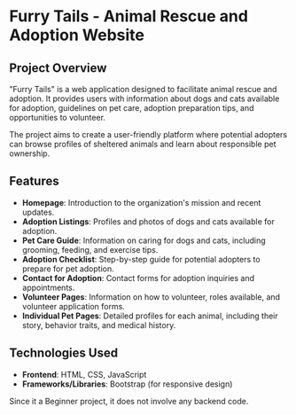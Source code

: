# Furry Tails - Animal Rescue and Adoption Website

## Project Overview

"Furry Tails" is a web application designed to facilitate animal rescue and adoption. It provides users with information about dogs and cats available for adoption, guidelines on pet care, adoption preparation tips, and opportunities to volunteer.

The project aims to create a user-friendly platform where potential adopters can browse profiles of sheltered animals and learn about responsible pet ownership.

## Features

- **Homepage**: Introduction to the organization's mission and recent updates.
- **Adoption Listings**: Profiles and photos of dogs and cats available for adoption.
- **Pet Care Guide**: Information on caring for dogs and cats, including grooming, feeding, and exercise tips.
- **Adoption Checklist**: Step-by-step guide for potential adopters to prepare for pet adoption.
- **Contact for Adoption**: Contact forms for adoption inquiries and appointments.
- **Volunteer Pages**: Information on how to volunteer, roles available, and volunteer application forms.
- **Individual Pet Pages**: Detailed profiles for each animal, including their story, behavior traits, and medical history.

## Technologies Used

- **Frontend**: HTML, CSS, JavaScript
- **Frameworks/Libraries**: Bootstrap (for responsive design)

Since it a Beginner project, it does not involve any backend code.